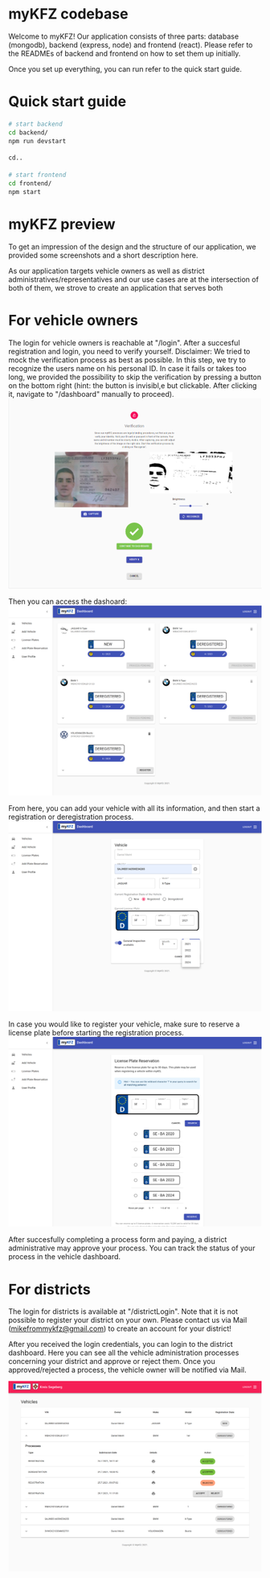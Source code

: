 # myKFZ codebase
Welcome to myKFZ!
Our application consists of three parts: database (mongodb), backend (express, node) and frontend (react).
Please refer to the READMEs of backend and frontend on how to set them up initially.

Once you set up everything, you can run refer to the quick start guide.
# Quick start guide
```bash
# start backend
cd backend/
npm run devstart

cd..

# start frontend
cd frontend/
npm start
```

# myKFZ preview
To get an impression of the design and the structure of our application, we provided some screenshots and a short description here.

As our application targets vehicle owners as well as district administratives/representatives and our use cases
are at the intersection of both of them, we strove to create an application that serves both

# For vehicle owners
The login for vehicle owners is reachable at "/login".
After a succesful registration and login, you need to verify yourself.
Disclaimer: We tried to mock the verification process as best as possible. In this step, we try to recognize the users name on his personal ID. In case it fails or takes too long, we provided the possibility to skip the verification by pressing a button on the bottom right (hint: the button is invisibl,e but clickable. After clicking it, navigate to "/dashboard" manually to proceed).
![Alt text](/screenshots/user-verification.png?raw=true "User verification")


Then you can access the dashoard: 
![Alt text](/screenshots/dashboard.png?raw=true "dashboard")

From here, you can add your vehicle with all its information, and then start a registration or deregistration process.
![Alt text](/screenshots/add-vehicle.png?raw=true "Add vehicle")

In case you would like to register your vehicle, make sure to reserve a license plate before starting the registration process.
![Alt text](/screenshots/plate-reservation.png?raw=true "License plate reservation")

After succesfully completing a process form and paying, a district administrative may approve your process.
You can track the status of your process in the vehicle dashboard.

# For districts
The login for districts is available at "/districtLogin".
Note that it is not possible to register your district on your own. 
Please contact us via Mail (mikefrommykfz@gmail.com) to create an account for your district!

After you received the login credentials, you can login to the district dashboard.
Here you can see all the vehicle administration processes concerning your district and approve or reject them.
Once you approved/rejected a process, the vehicle owner will be notified via Mail.

![Alt text](/screenshots/district-dashboard.png?raw=true "District dashboard")
